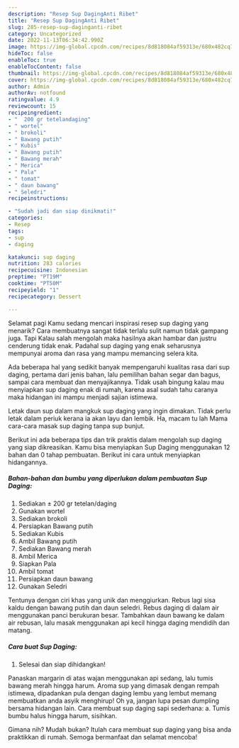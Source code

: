 ```yaml
---
description: "Resep Sup DagingAnti Ribet"
title: "Resep Sup DagingAnti Ribet"
slug: 285-resep-sup-daginganti-ribet
category: Uncategorized
date: 2022-11-13T06:34:42.990Z
image: https://img-global.cpcdn.com/recipes/8d818084af59313e/680x482cq70/sup-daging-foto-resep-utama.jpg
hideToc: false
enableToc: true
enableTocContent: false
thumbnail: https://img-global.cpcdn.com/recipes/8d818084af59313e/680x482cq70/sup-daging-foto-resep-utama.jpg
cover: https://img-global.cpcdn.com/recipes/8d818084af59313e/680x482cq70/sup-daging-foto-resep-utama.jpg
author: Admin
authorAv: notfound
ratingvalue: 4.9
reviewcount: 15
recipeingredient:
- "  200 gr tetelandaging"
- " wortel"
- " brokoli"
- " Bawang putih"
- " Kubis"
- " Bawang putih"
- " Bawang merah"
- " Merica"
- " Pala"
- " tomat"
- " daun bawang"
- " Seledri"
recipeinstructions:

- "Sudah jadi dan siap dinikmati!"
categories:
- Resep
tags:
- sup
- daging

katakunci: sup daging 
nutrition: 283 calories
recipecuisine: Indonesian
preptime: "PT19M"
cooktime: "PT50M"
recipeyield: "1"
recipecategory: Dessert

---
```



Selamat pagi Kamu sedang mencari inspirasi resep sup daging yang menarik? Cara membuatnya sangat tidak terlalu sulit namun tidak gampang juga. Tapi Kalau salah mengolah maka hasilnya akan hambar dan justru cenderung tidak enak. Padahal sup daging yang enak seharusnya mempunyai aroma dan rasa yang mampu memancing selera kita.


Ada beberapa hal yang sedikit banyak mempengaruhi kualitas rasa dari sup daging, pertama dari jenis bahan, lalu pemilihan bahan segar dan bagus, sampai cara membuat dan menyajikannya. Tidak usah bingung kalau mau menyiapkan sup daging enak di rumah, karena asal sudah tahu caranya maka hidangan ini mampu menjadi sajian istimewa.

Letak daun sup dalam mangkuk sup daging yang ingin dimakan. Tidak perlu letak dalam periuk kerana ia akan layu dan lembik. Ha, macam tu lah Mama cara-cara masak sup daging tanpa sup bunjut.


Berikut ini ada beberapa tips dan trik praktis dalam mengolah sup daging yang siap dikreasikan. Kamu bisa menyiapkan Sup Daging menggunakan 12 bahan dan 0 tahap pembuatan. Berikut ini cara untuk menyiapkan hidangannya.

<!--inarticleads1-->

##### Bahan-bahan dan bumbu yang diperlukan dalam pembuatan Sup Daging:

1. Sediakan  ± 200 gr tetelan/daging
1. Gunakan  wortel
1. Sediakan  brokoli
1. Persiapkan  Bawang putih
1. Sediakan  Kubis
1. Ambil  Bawang putih
1. Sediakan  Bawang merah
1. Ambil  Merica
1. Siapkan  Pala
1. Ambil  tomat
1. Persiapkan  daun bawang
1. Gunakan  Seledri


Tentunya dengan ciri khas yang unik dan menggiurkan. Rebus lagi sisa kaldu dengan bawang putih dan daun seledri. Rebus daging di dalam air menggunakan panci berukuran besar. Tambahkan daun bawang ke dalam air rebusan, lalu masak menggunakan api kecil hingga daging mendidih dan matang. 

<!--inarticleads2-->

##### Cara buat Sup Daging:


1. Selesai dan siap dihidangkan!

Panaskan margarin di atas wajan menggunakan api sedang, lalu tumis bawang merah hingga harum. Aroma sup yang dimasak dengan rempah istimewa, dipadankan pula dengan daging lembu yang lembut memang membuatkan anda asyik menghirup! Oh ya, jangan lupa pesan dumpling bersama hidangan lain. Cara membuat sup daging sapi sederhana: a. Tumis bumbu halus hingga harum, sisihkan. 

Gimana nih? Mudah bukan? Itulah cara membuat sup daging yang bisa anda praktikkan di rumah. Semoga bermanfaat dan selamat mencoba!
